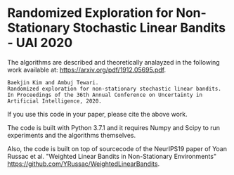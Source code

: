 # Randomized Exploration for Non-Stationary Stochastic Linear Bandits - UAI 2020

The algorithms are described and theoretically analayzed in the following work available at: https://arxiv.org/pdf/1912.05695.pdf. 
```
Baekjin Kim and Ambuj Tewari. 
Randomized exploration for non-stationary stochastic linear bandits. 
In Proceedings of the 36th Annual Conference on Uncertainty in Artificial Intelligence, 2020.
```

If you use this code in your paper, please cite the above work.

The code is built with Python 3.7.1 and it requires Numpy and Scipy to run experiments and the algorithms themselves. 

Also, the code is built on top of sourcecode of the NeurIPS19 paper of Yoan Russac et al. "Weighted Linear Bandits in Non-Stationary Environments" https://github.com/YRussac/WeightedLinearBandits.
